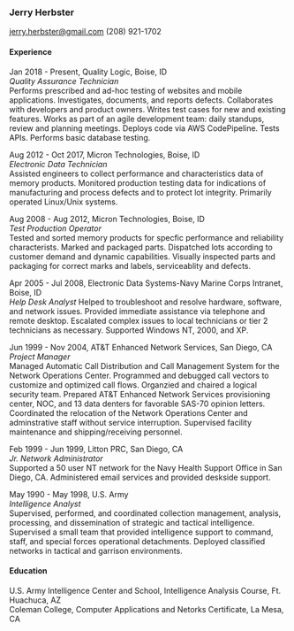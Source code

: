 
### Jerry Herbster 
jerry.herbster@gmail.com (208) 921-1702

#### Experience

Jan 2018 - Present, Quality Logic, Boise, ID  
_Quality Assurance Technician_  
Performs prescribed and ad-hoc testing of websites and mobile applications.  Investigates, documents, and reports defects.  Collaborates with developers and product owners. Writes test cases for new and existing features.  Works as part of an agile development team: daily standups, review and planning meetings. Deploys code via AWS CodePipeline. Tests APIs. Performs basic database testing.  

Aug 2012 - Oct 2017, Micron Technologies, Boise, ID  
_Electronic Data Technician_  
Assisted engineers to collect performance and characteristics data of memory products.  Monitored production testing data for indications of manufacturing and process defects and to protect lot integrity.  Primarily operated Linux/Unix systems.

Aug 2008 - Aug 2012, Micron Technologies, Boise, ID  
_Test Production Operator_    
Tested and sorted memory products for specfic performance and reliability characterists.  Marked and packaged parts. Dispatched lots according to customer demand and dynamic capabilities.  Visually inspected parts and packaging for correct marks and labels, serviceablity and defects.

Apr 2005 - Jul 2008, Electronic Data Systems-Navy Marine Corps Intranet, Boise, ID  
_Help Desk Analyst_ 
Helped to troubleshoot and resolve hardware, software, and network issues.  Provided immediate assistance via telephone and remote desktop.  Escalated complex issues to local technicians or tier 2 technicians as necessary.  Supported Windows NT, 2000, and XP.  

Jun 1999 - Nov 2004, AT&T Enhanced Network Services, San Diego, CA  
_Project Manager_  
Managed Automatic Call Distribution and Call Management System for the Network Operations Center.  Programmed and debugged call vectors to customize and optimized call flows.  Organzied and chaired a logical security team.  Prepared AT&T Enhanced Network Services provisioning center, NOC, and 13 data denters for favorable SAS-70 opinion letters.  Coordinated the relocation of the Network Operations Center and adminstrative staff without service interruption.  Supervised facility maintenance and shipping/receiving personnel.  

Feb 1999 - Jun 1999, Litton PRC, San Diego, CA  
_Jr. Network Administrator_  
Supported a 50 user NT network for the Navy Health Support Office in San Diego, CA. Administered email services and provided deskside support.

May 1990 - May 1998, U.S. Army  
_Intelligence Analyst_  
Supervised, performed, and coordinated collection management, analysis, processing, and dissemination of strategic and tactical intelligence.  Supervised a small team that provided intelligence support to command, staff, and special forces operational detachments.  Deployed classified networks in tactical and garrison environments.  

#### Education
U.S. Army Intelligence Center and School, Intelligence Analysis Course, Ft. Huachuca, AZ  
Coleman College, Computer Applications and Netorks Certificate, La Mesa, CA

